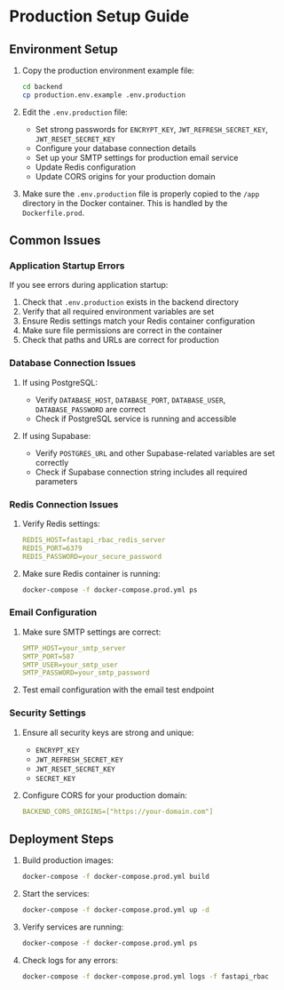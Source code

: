 # Production Setup Guide

## Environment Setup

1. Copy the production environment example file:

   ```bash
   cd backend
   cp production.env.example .env.production
   ```

2. Edit the `.env.production` file:

   - Set strong passwords for `ENCRYPT_KEY`, `JWT_REFRESH_SECRET_KEY`, `JWT_RESET_SECRET_KEY`
   - Configure your database connection details
   - Set up your SMTP settings for production email service
   - Update Redis configuration
   - Update CORS origins for your production domain

3. Make sure the `.env.production` file is properly copied to the `/app` directory in the Docker container. This is handled by the `Dockerfile.prod`.

## Common Issues

### Application Startup Errors

If you see errors during application startup:

1. Check that `.env.production` exists in the backend directory
2. Verify that all required environment variables are set
3. Ensure Redis settings match your Redis container configuration
4. Make sure file permissions are correct in the container
5. Check that paths and URLs are correct for production

### Database Connection Issues

1. If using PostgreSQL:

   - Verify `DATABASE_HOST`, `DATABASE_PORT`, `DATABASE_USER`, `DATABASE_PASSWORD` are correct
   - Check if PostgreSQL service is running and accessible

2. If using Supabase:
   - Verify `POSTGRES_URL` and other Supabase-related variables are set correctly
   - Check if Supabase connection string includes all required parameters

### Redis Connection Issues

1. Verify Redis settings:

   ```yaml
   REDIS_HOST=fastapi_rbac_redis_server
   REDIS_PORT=6379
   REDIS_PASSWORD=your_secure_password
   ```

2. Make sure Redis container is running:
   ```bash
   docker-compose -f docker-compose.prod.yml ps
   ```

### Email Configuration

1. Make sure SMTP settings are correct:

   ```yaml
   SMTP_HOST=your_smtp_server
   SMTP_PORT=587
   SMTP_USER=your_smtp_user
   SMTP_PASSWORD=your_smtp_password
   ```

2. Test email configuration with the email test endpoint

### Security Settings

1. Ensure all security keys are strong and unique:

   - `ENCRYPT_KEY`
   - `JWT_REFRESH_SECRET_KEY`
   - `JWT_RESET_SECRET_KEY`
   - `SECRET_KEY`

2. Configure CORS for your production domain:
   ```yaml
   BACKEND_CORS_ORIGINS=["https://your-domain.com"]
   ```

## Deployment Steps

1. Build production images:

   ```bash
   docker-compose -f docker-compose.prod.yml build
   ```

2. Start the services:

   ```bash
   docker-compose -f docker-compose.prod.yml up -d
   ```

3. Verify services are running:

   ```bash
   docker-compose -f docker-compose.prod.yml ps
   ```

4. Check logs for any errors:
   ```bash
   docker-compose -f docker-compose.prod.yml logs -f fastapi_rbac
   ```
